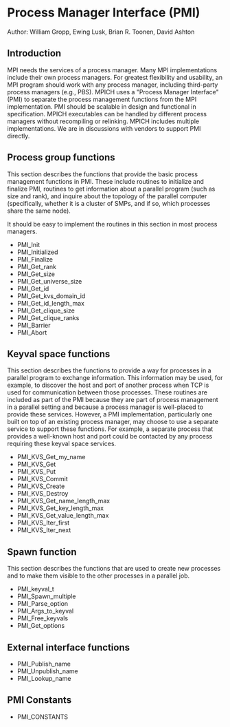 # Process Manager Interface (PMI)

Author: William Gropp, Ewing Lusk, Brian R. Toonen, David Ashton

## Introduction

MPI needs the services of a process manager.
Many MPI implementations include their own process managers.
For greatest flexibility and usability, an MPI program should work with any
process manager, including third-party process managers (e.g., PBS).
MPICH uses a "Process Manager Interface" (PMI) to separate the process
management functions from the MPI implementation.
PMI should be scalable in design and functional in specification.
MPICH executables can be handled by different process managers without
recompiling or relinking.
MPICH includes multiple implementations.
We are in discussions with vendors to support PMI directly.

## Process group functions
This section describes the functions that provide the basic process management
functions in PMI.  These include routines to initialize and finalize PMI,
routines to get information about a parallel program (such as size and rank),
and inquire about the topology of the parallel computer (specifically, whether
it is a cluster of SMPs, and if so, which processes share the same node).

It should be easy to implement the routines in this section in most process
managers. 

* PMI_Init
* PMI_Initialized
* PMI_Finalize
* PMI_Get_rank
* PMI_Get_size
* PMI_Get_universe_size
* PMI_Get_id
* PMI_Get_kvs_domain_id
* PMI_Get_id_length_max
* PMI_Get_clique_size
* PMI_Get_clique_ranks
* PMI_Barrier
* PMI_Abort

## Keyval space functions
This section describes the functions to provide a way for processes in a
parallel program to exchange information.  This information may be used, for
example, to discover the host and port of another process when TCP is used for
communication between those processes.  These routines are included as part of
the PMI because they are part of process management in a parallel setting and
because a process manager is well-placed to provide these services.  However,
a PMI implementation, particularly one built on top of an existing process
manager, may choose to use a separate service to support these functions.
For example, a separate process that provides a well-known host and port could
be contacted by any process requiring these keyval space services.

* PMI_KVS_Get_my_name
* PMI_KVS_Get
* PMI_KVS_Put
* PMI_KVS_Commit
* PMI_KVS_Create
* PMI_KVS_Destroy
* PMI_KVS_Get_name_length_max
* PMI_KVS_Get_key_length_max
* PMI_KVS_Get_value_length_max
* PMI_KVS_Iter_first
* PMI_KVS_Iter_next

## Spawn function
This section describes the functions that are used to create new processes and
to make them visible to the other processes in a parallel job.  


* PMI_keyval_t
* PMI_Spawn_multiple
* PMI_Parse_option
* PMI_Args_to_keyval
* PMI_Free_keyvals
* PMI_Get_options

## External interface functions
* PMI_Publish_name
* PMI_Unpublish_name
* PMI_Lookup_name

## PMI Constants
* PMI_CONSTANTS
